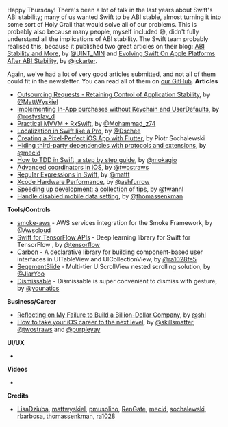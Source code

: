 Happy Thursday! There's been a lot of talk in the last years about Swift's ABI stability; many of us wanted Swift to be ABI stable, almost turning it into some sort of Holy Grail that would solve all of our problems. This is probably also because many people, myself included 😅, didn't fully understand all the implications of ABI stability. The Swift team probably realised this, because it published two great articles on their blog: [ABI Stability and More](https://swift.org/blog/abi-stability-and-more), by [@UINT_MIN](https://twitter.com/UINT_MIN/) and [Evolving Swift On Apple Platforms After ABI Stability](https://swift.org/blog/abi-stability-and-apple/), by [@jckarter](https://twitter.com/jckarter/).

Again, we've had a lot of very good articles submitted, and not all of them could fit in the newsletter. You can read all of them on [our GitHub](https://github.com/iOS-Goodies/iOS-Goodies/blob/master/Issues/Week269.md).
**Articles**

* [Outsourcing Requests - Retaining Control of Application Stability](https://mattwyskiel.com/posts/2019/02/08/outsourcing-requests.html), by [@MattWyskiel](https://twitter.com/MattWyskiel)
* [Implementing In-App purchases without Keychain and UserDefaults](https://medium.com/@rdovhaliuk/implementing-in-app-purchases-without-keychain-and-userdefaults-52a43c0f76e8), by [@rostyslav_d](https://twitter.com/rostyslav_d)
* [Practical MVVM + RxSwift](https://medium.com/flawless-app-stories/practical-mvvm-rxswift-a330db6aa693), by [@Mohammad_z74](https://twitter.com/Mohammad_z74)
* [Localization in Swift like a Pro](https://medium.com/@Dschee/localization-in-swift-like-a-pro-48164203afe2), by [@Dschee](https://twitter.com/Dschee)
* [Creating a Pixel-Perfect iOS App with Flutter](https://www.netguru.com/codestories/creating-a-pixel-perfect-ios-app-with-flutter), by Piotr Sochalewski
* [Hiding third-party dependencies with protocols and extensions](https://mecid.github.io/2019/02/13/hiding-third-party-dependencies-with-protocols-and-extensions/), by [@mecid](https://twitter.com/mecid)
* [How to TDD in Swift, a step by step guide](https://www.mokacoding.com/blog/step-by-step-tdd-in-swift-part-1/), by [@mokagio](https://twitter.com/mokagio)
* [Advanced coordinators in iOS](https://www.hackingwithswift.com/articles/175/advanced-coordinator-pattern-tutorial-ios), by [@twostraws](https://twitter.com/twostraws)
* [Regular Expressions in Swift](https://nshipster.com/swift-regular-expressions/), by [@mattt](https://twitter.com/mattt)
* [Xcode Hardware Performance](https://github.com/ashfurrow/xcode-hardware-performance), by [@ashfurrow](https://twitter.com/ashfurrow)
* [Speeding up development: a collection of tips](https://www.avanderlee.com/optimization/speeding-up-development-a-collection-of-tips/), by [@twannl](https://twitter.com/twannl)
* [Handle disabled mobile data setting](https://drivy.engineering/handle-disabled-mobile-data-setting-on-ios/), by [@thomassenkman](https://twitter.com/thomassenkman)

**Tools/Controls**

* [smoke-aws](https://github.com/amzn/smoke-aws) - AWS services integration for the Smoke Framework, by [@Awscloud](https://twitter.com/awscloud)
* [Swift for TensorFlow APIs](https://github.com/tensorflow/swift-apis) - Deep learning library for Swift for TensorFlow , by [@tensorflow](https://twitter.com/tensorflow)
* [Carbon](https://github.com/ra1028/Carbon) - A declarative library for building component-based user interfaces in UITableView and UICollectionView, by [@ra1028fe5](https://twitter.com/ra1028fe5)
* [SegementSlide](https://github.com/Jiar/SegementSlide) - Multi-tier UIScrollView nested scrolling solution, by [@JiarYoo](https://twitter.com/JiarYoo)
* [Dismissable](https://github.com/younatics/Dismissable) - Dismissable is super convenient to dismiss with gesture, by [@younatics](https://twitter.com/younatics)

**Business/Career**

* [Reflecting on My Failure to Build a Billion-Dollar Company](https://medium.com/@shl/reflecting-on-my-failure-to-build-a-billion-dollar-company-b0c31d7db0e7), by [@shl](https://twitter.com/shl)
* [How to take your iOS career to the next level](https://medium.com/skills-matter/how-to-take-your-mobile-development-career-to-the-next-level-e8d12d8e1543), by [@skillsmatter](https://twitter.com/skillsmatter), [@twostraws](https://twitter.com/twostraws) and [@purpleyay](https://twitter.com/purpleyay)

**UI/UX**

* 

**Videos**

* 

**Credits**

* [LisaDziuba](https://github.com/lisadziuba), [mattwyskiel](https://github.com/mattwyskiel), [pmusolino](https://github.com/pmusolino), [RenGate](https://github.com/rengate), [mecid](http://github.com/mecid), [sochalewski](https://github.com/sochalewski), [rbarbosa](https://github.com/rbarbosa), [thomassenkman](https://github.com/thomassenkman), [ra1028](https://github.com/ra1028)
